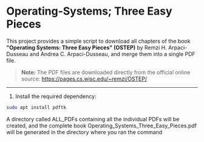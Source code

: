 # Operating-Systems; Three Easy Pieces
This project provides a simple script to download all chapters of the book **"Operating Systems: Three Easy Pieces" (OSTEP)** by Remzi H. Arpaci-Dusseau and Andrea C. Arpaci-Dusseau, and merge them into a single PDF file.

> **Note:** The PDF files are downloaded directly from the official online source: https://pages.cs.wisc.edu/~remzi/OSTEP/

---
1. Install the required dependency:

```bash
sudo apt install pdftk
```
A directory called ALL_PDFs containing all the individual PDFs will be created, and the complete book Operating_Systems_Three_Easy_Pieces.pdf will be generated in the directory where you ran the command


